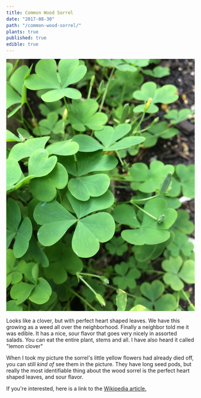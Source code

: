 ```yaml
---
title: Common Wood Sorrel
date: "2017-08-30"
path: "/common-wood-sorrel/"
plants: true
published: true
edible: true
---
```


![Common wood sorrel in Milwaukee, Wisconsin](./common-wood-sorrel.jpg)

Looks like a clover, but with perfect heart shaped leaves. We have this growing as a weed all over the neighborhood. Finally a neighbor told me it was edible. It has a nice, sour flavor that goes very nicely in assorted salads. You can eat the entire plant, stems and all. I have also heard it called "lemon clover"

When I took my picture the sorrel's little yellow flowers had already died off, you can still *kind of* see them in the picture. They have long seed pods, but really the most identifiable thing about the wood sorrel is the perfect heart shaped leaves, and sour flavor.

If you're interested, here is a link to the [Wikipedia article.](https://en.wikipedia.org/wiki/Oxalis_stricta#Culinary_uses)
